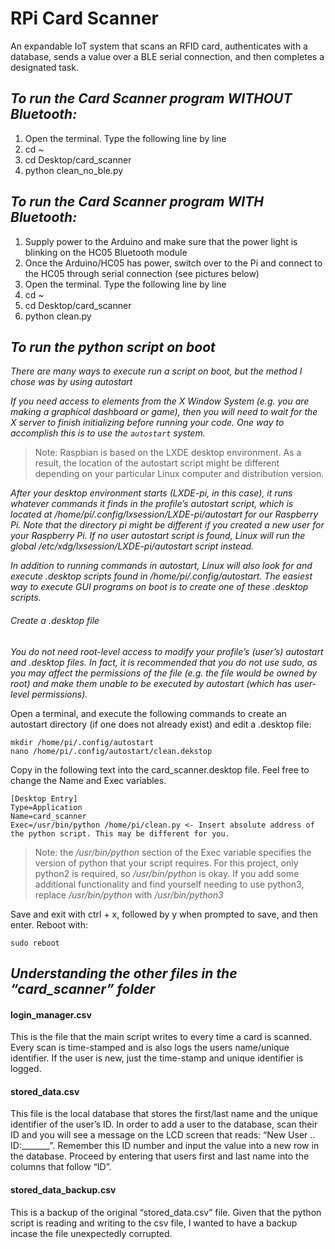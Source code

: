 # RPi Card Scanner
An expandable IoT system that scans an RFID card, authenticates with a database, sends a value over a BLE serial connection, and then completes a designated task.

## *To run the Card Scanner program WITHOUT Bluetooth:*

1.	Open the terminal. Type the following line by line
2.	cd ~
3.	cd Desktop/card_scanner
4.	python clean_no_ble.py


## *To run the Card Scanner program WITH Bluetooth:*

1.	Supply power to the Arduino and make sure that the power light is blinking on the HC05 Bluetooth module
2.	Once the Arduino/HC05 has power, switch over to the Pi and connect to the HC05 through serial connection (see pictures below)
3.	Open the terminal. Type the following line by line
4.	cd ~
5.	cd Desktop/card_scanner
6.	python clean.py

## *To run the python script on boot*

*There are many ways to execute run a script on boot, but the method I chose was by using autostart*

*If you need access to elements from the X Window System (e.g. you are making a graphical dashboard or game), then you will need to wait for the X server to finish initializing before running your code. One way to accomplish this is to use the `autostart` system.*

> Note: Raspbian is based on the LXDE desktop environment. As a result, the location of the autostart script might be different depending on your particular Linux computer and distribution version.

*After your desktop environment starts (LXDE-pi, in this case), it runs whatever commands it finds in the profile’s autostart script, which is located at /home/pi/.config/lxsession/LXDE-pi/autostart for our Raspberry Pi. Note that the directory pi might be different if you created a new user for your Raspberry Pi. If no user autostart script is found, Linux will run the global /etc/xdg/lxsession/LXDE-pi/autostart script instead.*

*In addition to running commands in autostart, Linux will also look for and execute .desktop scripts found in /home/pi/.config/autostart. The easiest way to execute GUI programs on boot is to create one of these .desktop scripts.*

###### Create a .desktop file

*You do not need root-level access to modify your profile’s (user’s) autostart and .desktop files. In fact, it is recommended that you do not use sudo, as you may affect the permissions of the file (e.g. the file would be owned by root) and make them unable to be executed by autostart (which has user-level permissions).*

Open a terminal, and execute the following commands to create an autostart directory (if one does not already exist) and edit a .desktop file:

```
mkdir /home/pi/.config/autostart
nano /home/pi/.config/autostart/clean.dekstop
```

Copy in the following text into the card_scanner.desktop file. Feel free to change the Name and Exec variables.

```
[Desktop Entry]
Type=Application
Name=card_scanner
Exec=/usr/bin/python /home/pi/clean.py <- Insert absolute address of the python script. This may be different for you.
```
> Note: the */usr/bin/python* section of the Exec variable specifies the version of python that your script requires. For this project, only python2 is required, so */usr/bin/python* is okay. If you add some additional functionality and find yourself needing to use python3, replace */usr/bin/python* with */usr/bin/python3*

Save and exit with ctrl + x, followed by y when prompted to save, and then enter. Reboot with:

```
sudo reboot
```

## *Understanding the other files in the “card_scanner” folder*

#### login_manager.csv
This is the file that the main script writes to every time a card is scanned. Every scan is time-stamped and is also        logs the users name/unique identifier. If the user is new, just the time-stamp and unique identifier is logged.

#### stored_data.csv
This file is the local database that stores the first/last name and the unique identifier of the user’s ID. In order to add a user to the database, scan their ID and you will see a message on the LCD screen that reads: “New User .. ID:_______”. Remember this ID number and input the value into a new row in the database. Proceed by entering that users first and last name into the columns that follow “ID”.

#### stored_data_backup.csv
This is a backup of the original “stored_data.csv” file. Given that the python script is reading and writing to the csv file, I wanted to have a backup incase the file unexpectedly corrupted.

